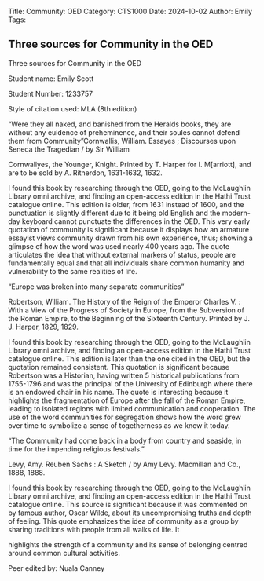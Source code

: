 Title: Community: OED
Category: CTS1000
Date: 2024-10-02
Author: Emily 
Tags: 

## Three sources for Community in the OED

Three sources for Community in the OED

Student name: Emily Scott

Student Number: 1233757

Style of citation used: MLA (8th edition)

“Were they all naked, and banished from the Heralds books, they are without any euidence of preheminence, and their soules cannot defend them from Community”Cornwallis, William. Essayes ; Discourses upon Seneca the Tragedian / by Sir William

Cornwallyes, the Younger, Knight. Printed by T. Harper for I. M[arriott], and are to be sold by A. Ritherdon, 1631-1632, 1632.

I found this book by researching through the OED, going to the McLaughlin Library omni archive, and finding an open-access edition in the Hathi Trust catalogue online. This edition is older, from 1631 instead of 1600, and the punctuation is slightly different due to it being old English and the modern-day keyboard cannot punctuate the differences in the OED. This very early quotation of community is significant because it displays how an armature essayist views community drawn from his own experience, thus; showing a glimpse of how the word was used nearly 400 years ago. The quote articulates the idea that without external markers of status, people are fundamentally equal and that all individuals share common humanity and vulnerability to the same realities of life.

“Europe was broken into many separate communities”

Robertson, William. The History of the Reign of the Emperor Charles V. : With a View of the Progress of Society in Europe, from the Subversion of the Roman Empire, to the Beginning of the Sixteenth Century. Printed by J. J. Harper, 1829, 1829.

I found this book by researching through the OED, going to the McLaughlin Library omni archive, and finding an open-access edition in the Hathi Trust catalogue online. This edition is later than the one cited in the OED, but the quotation remained consistent. This quotation is significant because Robertson was a Historian, having written 5 historical publications from 1755-1796 and was the principal of the University of Edinburgh where there is an endowed chair in his name. The quote is interesting because it highlights the fragmentation of Europe after the fall of the Roman Empire, leading to isolated regions with limited communication and cooperation. The use of the word communities for segregation shows how the word grew over time to symbolize a sense of togetherness as we know it today.

“The Community had come back in a body from country and seaside, in time for the impending religious festivals.”

Levy, Amy. Reuben Sachs : A Sketch / by Amy Levy. Macmillan and Co., 1888, 1888.

I found this book by researching through the OED, going to the McLaughlin Library omni archive, and finding an open-access edition in the Hathi Trust catalogue online. This source is significant because it was commented on by famous author, Oscar Wilde, about its uncompromising truths and depth of feeling. This quote emphasizes the idea of community as a group by sharing traditions with people from all walks of life. It

highlights the strength of a community and its sense of belonging centred around common cultural activities.

Peer edited by: Nuala Canney